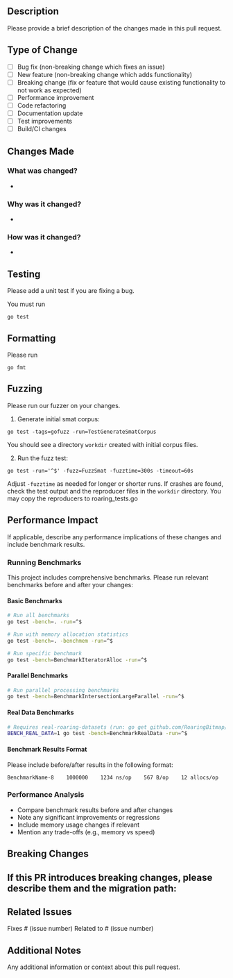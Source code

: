 ## Description

Please provide a brief description of the changes made in this pull request.

## Type of Change

- [ ] Bug fix (non-breaking change which fixes an issue)
- [ ] New feature (non-breaking change which adds functionality)
- [ ] Breaking change (fix or feature that would cause existing functionality to not work as expected)
- [ ] Performance improvement
- [ ] Code refactoring
- [ ] Documentation update
- [ ] Test improvements
- [ ] Build/CI changes

## Changes Made

### What was changed?
- 

### Why was it changed?
- 

### How was it changed?
- 

## Testing

Please add a unit test if you are fixing a bug.

You must run 

```
go test
```

## Formatting

Please run 

```
go fmt
```

## Fuzzing

Please run our fuzzer on your changes.


1. Generate initial smat corpus:
```
go test -tags=gofuzz -run=TestGenerateSmatCorpus
```
You should see a directory `workdir` created with initial corpus files.

2. Run the fuzz test:
```
go test -run='^$' -fuzz=FuzzSmat -fuzztime=300s -timeout=60s
```

Adjust `-fuzztime` as needed for longer or shorter runs. If crashes are found,
check the test output and the reproducer files in the `workdir` directory.
You may copy the reproducers to roaring_tests.go

## Performance Impact

If applicable, describe any performance implications of these changes and include benchmark results.

### Running Benchmarks

This project includes comprehensive benchmarks. Please run relevant benchmarks before and after your changes:

#### Basic Benchmarks
```bash
# Run all benchmarks
go test -bench=. -run=^$

# Run with memory allocation statistics
go test -bench=. -benchmem -run=^$

# Run specific benchmark
go test -bench=BenchmarkIteratorAlloc -run=^$
```

#### Parallel Benchmarks
```bash
# Run parallel processing benchmarks
go test -bench=BenchmarkIntersectionLargeParallel -run=^$
```

#### Real Data Benchmarks
```bash
# Requires real-roaring-datasets (run: go get github.com/RoaringBitmap/real-roaring-datasets)
BENCH_REAL_DATA=1 go test -bench=BenchmarkRealData -run=^$
```

#### Benchmark Results Format
Please include before/after results in the following format:
```
BenchmarkName-8    1000000    1234 ns/op    567 B/op    12 allocs/op
```

### Performance Analysis
- Compare benchmark results before and after changes
- Note any significant improvements or regressions
- Include memory usage changes if relevant
- Mention any trade-offs (e.g., memory vs speed)

## Breaking Changes

If this PR introduces breaking changes, please describe them and the migration path:
- 


## Related Issues

Fixes # (issue number)
Related to # (issue number)

## Additional Notes

Any additional information or context about this pull request.
